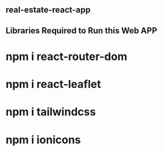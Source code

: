 ## real-estate-react-app
## Libraries Required to Run this Web APP
# npm i react-router-dom
# npm i react-leaflet
# npm i tailwindcss
# npm i ionicons
